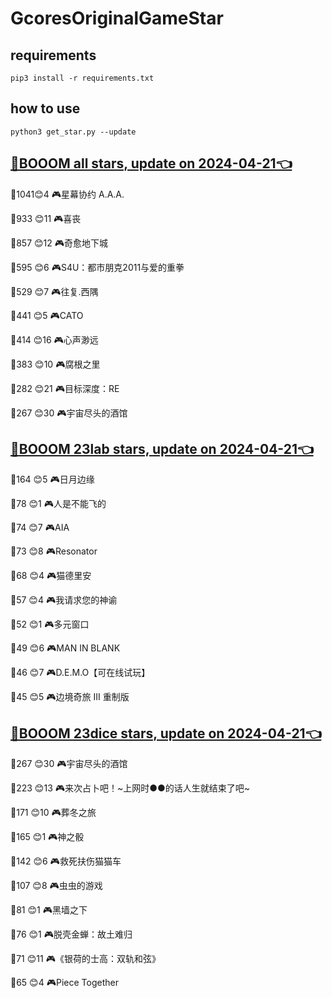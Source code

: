 # GcoresOriginalGameStar

## requirements
```
pip3 install -r requirements.txt
```

## how to use
```
python3 get_star.py --update
```

## [🔗BOOOM all stars, update on 2024-04-21👈](https://raw.githack.com/sichaozhang1112/GcoresOriginalGameStar/main/all.html) 
🌟1041😊4   🎮星幕协约 A.A.A.        

🌟933 😊11  🎮喜丧                 

🌟857 😊12  🎮奇愈地下城              

🌟595 😊6   🎮S4U：都市朋克2011与爱的重拳  

🌟529 😊7   🎮往复.西隅              

🌟441 😊5   🎮CATO               

🌟414 😊16  🎮心声渺远               

🌟383 😊10  🎮腐根之里               

🌟282 😊21  🎮目标深度：RE            

🌟267 😊30  🎮宇宙尽头的酒馆            

## [🔗BOOOM 23lab stars, update on 2024-04-21👈](https://raw.githack.com/sichaozhang1112/GcoresOriginalGameStar/main/23lab.html) 
🌟164 😊5   🎮日月边缘               

🌟78  😊1   🎮人是不能飞的             

🌟74  😊7   🎮AIA                

🌟73  😊8   🎮Resonator          

🌟68  😊4   🎮猫德里安               

🌟57  😊4   🎮我请求您的神谕            

🌟52  😊1   🎮多元窗口               

🌟49  😊6   🎮MAN IN BLANK       

🌟46  😊7   🎮D.E.M.O【可在线试玩】     

🌟45  😊5   🎮边境奇旅 III 重制版       

## [🔗BOOOM 23dice stars, update on 2024-04-21👈](https://raw.githack.com/sichaozhang1112/GcoresOriginalGameStar/main/23dice.html) 
🌟267 😊30  🎮宇宙尽头的酒馆            

🌟223 😊13  🎮来次占卜吧！~上网时●●的话人生就结束了吧~

🌟171 😊10  🎮葬冬之旅               

🌟165 😊1   🎮神之骰                

🌟142 😊6   🎮救死扶伤猫猫车            

🌟107 😊8   🎮虫虫的游戏              

🌟81  😊1   🎮黑墙之下               

🌟76  😊1   🎮脱壳金蝉：故土难归          

🌟71  😊11  🎮《银荷的士高：双轨和弦》       

🌟65  😊4   🎮Piece Together     

